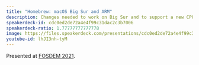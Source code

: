 ```yaml
---
title: "Homebrew: macOS Big Sur and ARM"
description: Changes needed to work on Big Sur and to support a new CPU architecture.
speakerdeck-id: cdc0ed2de72a4e4f99c31dac2c3b7006
speakerdeck-ratio: 1.77777777777778
image: https://files.speakerdeck.com/presentations/cdc0ed2de72a4e4f99c31dac2c3b7006/preview_slide_0.jpg
youtube-id: lhJI3nh-tyM
---
```

Presented at [FOSDEM 2021](https://fosdem.org/2021/schedule/event/homebrew_macos_bigsur_and_arm/).
